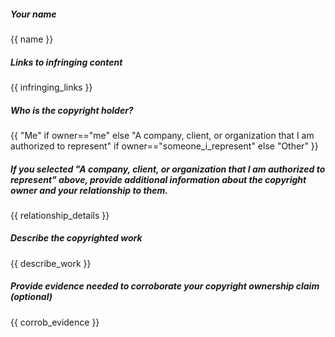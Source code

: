 ##### Your name

{{ name }}

##### Links to infringing content

{{ infringing_links }}

##### Who is the copyright holder?

{{ "Me" if owner=="me" else "A company, client, or organization that I am authorized to represent" if owner=="someone_i_represent" else "Other" }}

##### If you selected "A company, client, or organization that I am authorized to represent" above, provide additional information about the copyright owner and your relationship to them.

{{ relationship_details }}

##### Describe the copyrighted work

{{ describe_work }}

##### Provide evidence needed to corroborate your copyright ownership claim (optional)

{{ corrob_evidence }}
